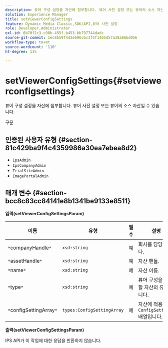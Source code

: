 ```yaml
---
description: 뷰어 구성 설정을 자산에 첨부합니다. 뷰어 사전 설정 또는 뷰어의 소스 자산일 수 있습니다.
solution: Experience Manager
title: setViewerConfigSettings
feature: Dynamic Media Classic,SDK/API,뷰어 사전 설정
role: Developer,Administrator
exl-id: 6b70f2c3-c98b-455f-b453-bb797744dadc
source-git-commit: 1ec8b59f442eb96c6c3f5f1405d57a38a86bd056
workflow-type: tm+mt
source-wordcount: '110'
ht-degree: 11%

---
```


# setViewerConfigSettings{#setviewerconfigsettings}

뷰어 구성 설정을 자산에 첨부합니다. 뷰어 사전 설정 또는 뷰어의 소스 자산일 수 있습니다.

구문

## 인증된 사용자 유형 {#section-81c429ba9f4c4359986a30ea7ebea8d2}

* `IpsAdmin`
* `IpsCompanyAdmin`
* `TrialSiteAdmin`
* `ImagePortalAdmin`

## 매개 변수 {#section-bcc8c83cc84141e8b1341be9133e8511}

**입력(setViewerConfigSettingsParam)**

| 이름 | 유형 | 필수 | 설명 |
|---|---|---|---|
| `*`companyHandle`*` | `xsd:string` | 예 | 회사를 담당합니다. |
| `*`assetHandle`*` | `xsd:string` | 예 | 자산 핸들. |
| `*`name`*` | `xsd:string` | 예 | 자산 이름. |
| `*`type`*` | `xsd:string` | 예 | 뷰어 구성을 적용할 자산의 유형입니다. |
| `*`configSettingArray`*` | `types:ConfigSettingArray` | 예 | 자산에 적용된 `ConfigSettings` 배열입니다. |

**출력(setViewerConfigSettingsParam)**

IPS API가 이 작업에 대한 응답을 반환하지 않습니다.
